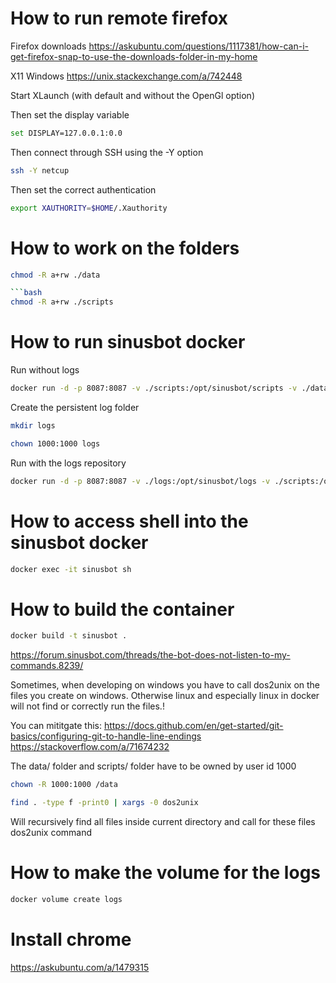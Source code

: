 
# How to run remote firefox
Firefox downloads
https://askubuntu.com/questions/1117381/how-can-i-get-firefox-snap-to-use-the-downloads-folder-in-my-home

X11 Windows
https://unix.stackexchange.com/a/742448

Start XLaunch (with default and without the OpenGl option)

Then set the display variable
```bash
set DISPLAY=127.0.0.1:0.0
```

Then connect through SSH using the -Y option
```bash
ssh -Y netcup
```

Then set the correct authentication
```bash
export XAUTHORITY=$HOME/.Xauthority 
```

# How to work on the folders
```bash
chmod -R a+rw ./data

```bash
chmod -R a+rw ./scripts
```


# How to run sinusbot docker
Run without logs
```bash
docker run -d -p 8087:8087 -v ./scripts:/opt/sinusbot/scripts -v ./data:/opt/sinusbot/data -v ./yt-dlp-files:/opt/sinusbot/yt-dlp-files:ro --name sinusbot sinusbot
```

Create the persistent log folder
```bash
mkdir logs
```

```bash
chown 1000:1000 logs
```

Run with the logs repository
```bash
docker run -d -p 8087:8087 -v ./logs:/opt/sinusbot/logs -v ./scripts:/opt/sinusbot/scripts -v ./data:/opt/sinusbot/data -v ./yt-dlp-files:/opt/sinusbot/yt-dlp-files:ro --name sinusbot sinusbot
```

# How to access shell into the sinusbot docker
```bash
docker exec -it sinusbot sh
```

# How to build the container
```bash
docker build -t sinusbot .
```

https://forum.sinusbot.com/threads/the-bot-does-not-listen-to-my-commands.8239/

Sometimes, when developing on windows you have to call dos2unix on the files you create on windows. Otherwise linux
and especially linux in docker will not find or correctly run the files.!

You can mititgate this:
https://docs.github.com/en/get-started/git-basics/configuring-git-to-handle-line-endings
https://stackoverflow.com/a/71674232

The data/ folder and scripts/ folder have to be owned by user id 1000
```bash
chown -R 1000:1000 /data
```

```bash
find . -type f -print0 | xargs -0 dos2unix
```
Will recursively find all files inside current directory and call for these files dos2unix command

# How to make the volume for the logs

```bash
docker volume create logs
```

# Install chrome
https://askubuntu.com/a/1479315